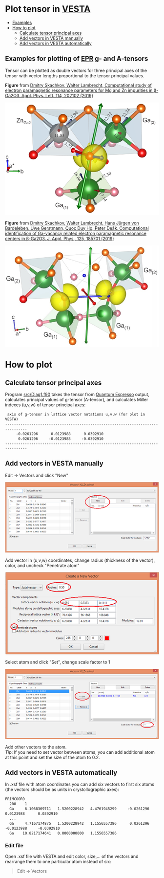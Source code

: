 # Plot tensor in [VESTA](https://jp-minerals.org/vesta/en/)     

* [Examples](https://github.com/Dmitry-Skachkov/g-tensor#example-for-plotting-of-g--and-a-tensors)   
* [How to plot](https://github.com/Dmitry-Skachkov/g-tensor/blob/main/README.md#how-to-plot)   
   * [Calculate tensor principal axes](https://github.com/Dmitry-Skachkov/g-tensor/blob/main/README.md#calculate-tensor-principal-axes) 
   * [Add vectors in VESTA manually](https://github.com/Dmitry-Skachkov/g-tensor/blob/main/README.md#add-vectors-in-vesta-manually)  
   * [Add vectors in VESTA automatically](https://github.com/Dmitry-Skachkov/g-tensor/blob/main/README.md#add-vectors-in-vesta-automatically)

## Examples for plotting of [EPR](https://chem.libretexts.org/Bookshelves/Physical_and_Theoretical_Chemistry_Textbook_Maps/Supplemental_Modules_(Physical_and_Theoretical_Chemistry)/Spectroscopy/Magnetic_Resonance_Spectroscopies/Electron_Paramagnetic_Resonance) g- and A-tensors   

Tensor can be plotted as double vectors for three principal axes of the tensor with vector lengths proportional to the tensor principal values.

**Figure** from [Dmitry Skachkov, Walter Lambrecht, Computational study of electron paramagnetic resonance parameters for Mg and Zn impurities in β-Ga2O3. Appl. Phys. Lett. 114, 202102 (2019)](https://doi.org/10.1063/1.5099396)     

![GitHub_Logo](https://github.com/Dmitry-Skachkov/g-tensor/blob/main/Zn_Ga2_small_A.png)

**Figure** from [Dmitry Skachkov, Walter Lambrecht, Hans Jürgen von Bardeleben, Uwe Gerstmann, Quoc Duy Ho, Peter Deák, Computational identification of Ga-vacancy related electron paramagnetic resonance centers in β-Ga2O3. J. Appl. Phys., 125, 185701 (2019)](https://doi.org/10.1063/1.5092626)   

![GitHub_Logo](https://github.com/Dmitry-Skachkov/g-tensor/blob/main/Model_M3_2_gt.jpg)

# How to plot    

## Calculate tensor principal axes  

Program [src/Diag1.f90](https://github.com/Dmitry-Skachkov/g-tensor/tree/main/src) takes the tensor from [Quantum Espresso](https://www.quantum-espresso.org/) output, calculates principal values of g-tensor (A-tensor), and calculates Miller indexes (u,v,w) of tensor principal axes:
```
 axis of g-tensor in lattice vector notations u,v,w (for plot in VESTA)
--------------------------------------------------------------------------------
     -0.0261296      0.0123988      0.0392910
      0.0261296     -0.0123988     -0.0392910
--------------------------------------------------------------------------------
```   


## Add vectors in VESTA manually  

Edit -> Vectors and click "New"  

![GitHub_Logo](https://github.com/Dmitry-Skachkov/g-tensor/blob/main/1.png)

   
Add vector in (u,v,w) coordinates, change radius (thickness of the vector), color, and uncheck "Penetrate atom"   

![GitHib_Logo](https://github.com/Dmitry-Skachkov/g-tensor/blob/main/2.png)
    
   
   
Select atom and click "Set", change scale factor to 1  
  
![GitHub_Logo](https://github.com/Dmitry-Skachkov/g-tensor/blob/main/3.png)
    
    
    
Add other vectors to the atom.  
*Tip*: If you need to set vector between atoms, you can add additional atom at this point and set the size of the atom to 0.2.


## Add vectors in VESTA automatically  

In .xsf file with atom coordinates you can add six vectors to first six atoms (the vectors should be as units in crystollographic axes):   

```
PRIMCOORD
  200    1
  Ga     6.1068369711   1.5200228942   4.4761945299     -0.0261296      0.0123988      0.0392910  
  ...
  Ga     4.7167174875   1.5200228942   1.1556557386      0.0261296     -0.0123988     -0.0392910
  Ga    10.8217174641   0.0000000000   1.1556557386     
```

### Edit file        
Open .xsf file with VESTA and edit color, size,... of the vectors and rearrange them to one particular atom instead of six:   

> Edit -> Vectors   


